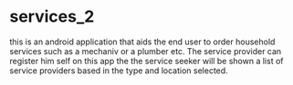 # services_2
this is an android application that aids the end user to order
household services such as a mechaniv or a plumber etc.
The service provider can register him self on this app the the service seeker
will be shown a list of service providers based in the type and location selected.
